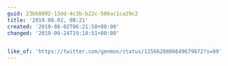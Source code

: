 ```yaml
---
guid: 23bb8892-13dd-4c3b-b22c-586ac1ca29c2
title: '2019.08.02, 08:21'
created: '2019-08-02T06:21:50+00:00'
changed: '2019-09-24T19:18:51+00:00'


like_of: 'https://twitter.com/genmon/status/1156628806649679872?s=09'
---
```


